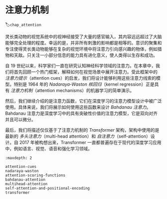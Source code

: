 # 注意力机制
:label:`chap_attention`

灵长类动物的视觉系统中的视神经接受了大量的感官输入，其内容远远超过了大脑能够完全处理的程度。幸运的是，并非所有刺激的影响都是相等的。意识的聚集和专注使得灵长类动物能够在复杂的视觉环境中将注意力引向感兴趣的物体，例如猎物和天敌。只关注一小部分信息的能力具有进化意义，使人类得以生存和成功。

自 19 世纪以来，科学家们一直在研究认知神经科学领域的注意力。在本章中，我们将首先回顾一个热门框架，解释如何在视觉场景中展开注意力。受此框架中的 *注意力提示*（attention cues）的启发，我们将设计能够利用这些注意力线索的模型。特别是 1964 年的 *Nadaraya-Waston 核回归*（kernel regression）正是具有 *注意力机制*（attention mechanisms）的机器学习的简单演示。

然后，我们继续介绍的是注意力函数，它们在深度学习的注意力模型设计中被广泛使用。具体来说，我们将展示如何使用这些函数来设计 *Bahdanau 注意力*。Bahdanau 注意力是深度学习中的具有突破性价值的注意力模型，它是双向对齐并且可以微分。

最后，我们将描述仅仅基于了注意力机制的 *Transformer* 架构，架构中使用的是最新的 *多头注意力*（multi-head attention）和 *自注意力*（self-attention）设计。自 2017 年被构想出来，Transformer 一直都普遍存在于现代的深度学习应用中，例如语言、视觉、语音和强化学习领域。

```toc
:maxdepth: 2

attention-cues
nadaraya-waston
attention-scoring-functions
bahdanau-attention
multihead-attention
self-attention-and-positional-encoding
transformer
```